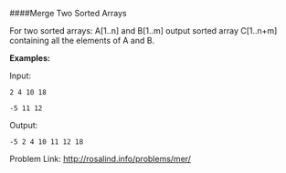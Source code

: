 ####Merge Two Sorted Arrays

For two sorted arrays: A[1..n] and  B[1..m] output sorted array C[1..n+m] containing all the elements of A and B.

__Examples:__

Input:

```2 4 10 18```

```-5 11 12```

Output:

```-5 2 4 10 11 12 18```

Problem Link: http://rosalind.info/problems/mer/
